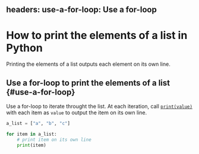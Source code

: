headers:
  use-a-for-loop: Use a for-loop
---
# How to print the elements of a list in Python
Printing the elements of a list outputs each element on its own line.

## Use a for-loop to print the elements of a list {#use-a-for-loop}
Use a for-loop to iterate throught the list. At each iteration, call [`print(value)`](kite-sym:builtins.print) with each item as `value` to output the item on its own line.

```python
a_list = ["a", "b", "c"]

for item in a_list:
    # print item on its own line
    print(item)
```
